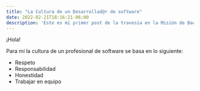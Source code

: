 ```yaml
---
title: "La Cultura de un Desarrollad@r de software"
date: 2022-02-21T18:16:21-06:00
description: 'Este es mi primer post de la travesía en la Misión de Backend con Node JS de Launch X.'
---
```


¡Hola!

Para mí la cultura de un profesional de software se basa en lo siguiente:

- Respeto
- Responsabilidad
- Honestidad
- Trabajar en equipo
